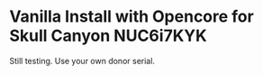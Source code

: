# Vanilla Install with Opencore for Skull Canyon NUC6i7KYK

Still testing. Use your own donor serial.

